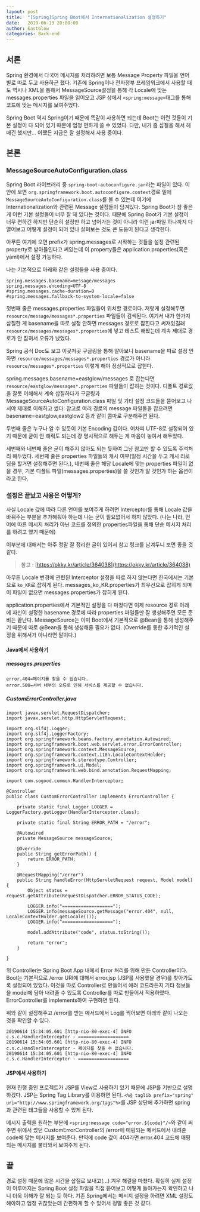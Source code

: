 ```yaml
---
layout: post
title:  "[Spring]Spring Boot에서 Internationalization 설정하기"
date:   2019-06-13 20:00:00
author: EastGlow
categories: Back-end
---
```


## 서론

Spring 환경에서 다국어 메시지를 처리하려면 보통 Message Property 파일을 언어별로 따로 두고 사용하곤 했다. 기존에 Spring이나 전자정부 프레임워크에서 사용할 때도 역시나 XML을 통해서 MessageSource설정을 통해 각 Locale에 맞는 messages.properties 파일을 읽어오고 JSP 상에서 `<spring:message>`태그를 통해 코드에 맞는 메시지를 보여주었다.

Spring Boot 역시 Spring이기 때문에 똑같이 사용하면 되는데 Boot는 이런 것들이 기본 설정이 다 되어 있기 때문에 엄청 편하게 쓸 수 있었다. 다만, 내가 좀 삽질을 해서 헤매긴 했지만... 어쨌든 지금은 잘 설정해서 사용 중이다.

## 본론

### MessageSourceAutoConfiguration.class

Spring Boot 라이브러리 중 `spring-boot-autoconfigure.jar`라는 파일이 있다. 이 안에 보면 `org.springframework.boot.autoconfigure.context`경로 밑에 `MessageSourceAutoConfiguration.class`를 볼 수 있는데 여기에 Internationalization와 관련된 Message 설정들이 담겨있다. Spring Boot가 참 좋은게 이런 기본 설정들이 너무 잘 돼 있다는 것이다. 때문에 Spring Boot가 기본 설정이 너무 편하긴 하지만 단순히 설정만 하고 넘어가는 것이 아니라 이런 jar파일 하나까지 다 열어보고 어떻게 설정이 되어 있나 살펴보는 것도 큰 도움이 된다고 생각한다.

아무튼 여기에 오면 prefix가 spring.messages로 시작하는 것들을 설정 관련된 property로 받아들인다고 써있는데 이 property들은 application.properties(혹은 yaml)에서 설정 가능하다.

나는 기본적으로 아래와 같은 설정들을 사용 중이다.
```
spring.messages.basename=message/messages
spring.messages.encoding=UTF-8
#spring.messages.cache-duration=0
#spring.messages.fallback-to-system-locale=false
```
첫번째 줄은 messages.properties 파일들이 위치할 경로이다. 저렇게 설정해두면 `resource/message/messages*.properties` 파일들이 검색된다. 여기서 내가 한가지 삽질한 게 basename을 따로 설정 안하면 messages 경로로 잡힌다고 써져있길래 `resource/messages/messages*.properties`에 넣고 테스트 해봤는데 계속 제대로 경로가 안 잡혀서 오류가 났었다.

Spring 공식 Doc도 보고 이곳저곳 구글링을 통해 알아보니 basename을 따로 설정 안하면 `resource/messages/messages*.properties` 경로가 아니라 `resource/messages*.properties` 이렇게 해야 정상적으로 잡힌다.

spring.messages.basename=eastglow/messages 로 잡는다면 `resource/eastglow/messages*.properties` 파일들이 잡히는 것이다. 디폴트 경로값을 잘못 이해해서 계속 삽질하다가 구글링과 MessageSourceAutoConfiguration.class 파일 및 기타 설정 코드들을 뜯어보고 나서야 제대로 이해하고 썼다. 참고로 여러 경로의 message 파일들을 잡으려면 basename=eastglow,eastglow2 등과 같이 콤마로 구분해주면 된다.

두번째 줄은 누구나 알 수 있듯이 기본 Encoding 값이다. 어차피 UTF-8로 설정되어 있기 때문에 굳이 안 해줘도 되는데 걍 명시적으로 해두는 게 마음이 놓여서 해두었다.

세번째와 네번째 줄은 굳이 해주지 않아도 되는 듯하여 그냥 참고만 할 수 있도록 주석처리 해두었다. 세번째 줄은 properties 파일들의 캐시 여부(일정 시간을 두고 캐시 리로딩을 할거면 설정해주면 된다.), 네번째 줄은 해당 Locale에 맞는 properties 파일이 없을 경우, 기본 디폴트 파일(messages.properties)을 쓸 것인가 말 것인가 하는 옵션이라고 한다.

### 설정은 끝났고 사용은 어떻게?

사실 Locale 값에 따라 다른 언어를 보여주게 하려면 Interceptor를 통해 Locale 값을 바꿔주는 부분을 추가해줘야 하는데 나는 굳이 필요없어서 하지 않았다. (나는 나라, 언어에 따른 메시지 처리가 아닌 코드를 정의한 properties파일을 통해 단순 메시지 처리를 하려고 했기 때문에)

이부분에 대해서는 아주 정말 잘 정리한 글이 있어서 참고 링크를 남겨두니 보면 좋을 것 같다.
>참고 : [https://okky.kr/article/364038](https://okky.kr/article/364038)

아무튼 Locale 변경에 관련된 Interceptor 설정을 따로 하지 않는다면 한국에서는 기본으로 `ko_KR`로 잡히게 된다. messages_ko_KR.properties가 최우선으로 잡히게 되며 이 파일이 없으면 messages.properties가 잡히게 된다.

application.properties에서 기본적인 설정을 다 마쳤다면 이제 resource 경로 아래에 자신이 설정한 basename 경로에 따라 properties 파일들만 잘 생성해주면 모든 준비는 끝난다. MessageSource는 이미 Boot에서 기본적으로 @Bean을 통해 생성해주기 때문에 따로 @Bean을 통해 생성해줄 필요가 없다. (Override를 통한 추가적인 설정을 위해서가 아니라면 말이다.)

#### Java에서 사용하기

##### messages.properties
```
error.404=페이지를 찾을 수 없습니다.
error.500=서버 내부의 오류로 인해 서비스를 제공할 수 없습니다.
```

##### CustomErrorController.java
```
import javax.servlet.RequestDispatcher;
import javax.servlet.http.HttpServletRequest;

import org.slf4j.Logger;
import org.slf4j.LoggerFactory;
import org.springframework.beans.factory.annotation.Autowired;
import org.springframework.boot.web.servlet.error.ErrorController;
import org.springframework.context.MessageSource;
import org.springframework.context.i18n.LocaleContextHolder;
import org.springframework.stereotype.Controller;
import org.springframework.ui.Model;
import org.springframework.web.bind.annotation.RequestMapping;

import com.sogood.common.HandlerInterceptor;

@Controller
public class CustomErrorController implements ErrorController {
 
    private static final Logger LOGGER = LoggerFactory.getLogger(HandlerInterceptor.class);
	
    private static final String ERROR_PATH = "/error";
     
    @Autowired
    private MessageSource messageSource;
    
    @Override
    public String getErrorPath() {
        return ERROR_PATH;
    }
    
    @RequestMapping("/error")
    public String handleError(HttpServletRequest request, Model model) {
        Object status = request.getAttribute(RequestDispatcher.ERROR_STATUS_CODE);
        
        LOGGER.info("===================");
        LOGGER.info(messageSource.getMessage("error.404", null, LocaleContextHolder.getLocale()));
        LOGGER.info("===================");
        
        model.addAttribute("code", status.toString());
        
        return "error";
    }
 
}
```

위 Controller는 Spring Boot App 내에서 Error 처리를 위해 만든 Controller이다. Boot는 기본적으로 /error URI에 대해서 error.jsp (JSP를 사용했을 경우)를 찾아가도록 설정되어 있었다. 이것을 따로 Controller로 만들어서 에러 코드라든지 기타 정보들을 model에 담아 내려줄 수 있도록 Controller를 따로 만들어서 적용하였다. ErrorController를 implements하여 구현하면 된다.

위와 같이 설정해주고 /error를 받는 메서드에서 Log를 찍어보면 아래와 같이 나오는 것을 확인할 수 있다.

```
20190614 15:34:05.601 [http-nio-80-exec-4] INFO c.s.c.HandlerInterceptor - =================== 
20190614 15:34:05.601 [http-nio-80-exec-4] INFO c.s.c.HandlerInterceptor - 페이지를 찾을 수 없습니다. 
20190614 15:34:05.601 [http-nio-80-exec-4] INFO c.s.c.HandlerInterceptor - =================== 
```

#### JSP에서 사용하기

현재 진행 중인 프로젝트가 JSP를 View로 사용하기 있기 때문에 JSP를 기반으로 설명하겠다. JSP는 Spring Tag Library를 이용하면 된다. `<%@ taglib prefix="spring" uri="http://www.springframework.org/tags"%>`를 JSP 상단에 추가하면 spring과 관련된 태그들을 사용할 수 있게 된다.

메시지 출력을 원하는 부분에 `<spring:message code="error.${code}"/>`와 같이 써주면 위에서 썼던 CustomErrorController의 /error에 매핑되는 메서드에서 내려준 code에 맞는 메시지를 보여준다. 만약에 code 값이 404라면 error.404 코드에 매핑되는 메시지를 불러와서 보여주게 된다.

## 끝

경로 설정 때문에 많은 시간을 삽질로 보내고(...) 겨우 해결을 마쳤다. 확실히 실제 설정이 이루어지는 Spring Boot 설정 파일을 직접 뜯어보고 어떻게 돌아가는지 확인하고 나니 더욱 이해가 잘 되는 듯 하다. 기존 Spring에서는 메시지 설정을 하려면 XML 설정도 해야하고 엄청 귀찮았는데 간편하게 할 수 있어서 정말 좋은 것 같다.
